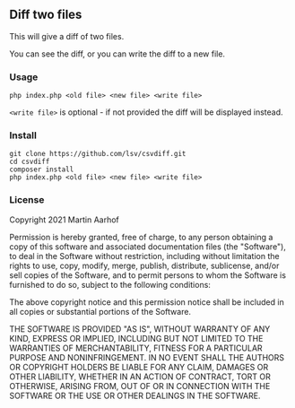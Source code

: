 Diff two files
--------------

This will give a diff of two files.

You can see the diff, or you can write the diff to a new file.

### Usage

```
php index.php <old file> <new file> <write file>
```

`<write file>` is optional - if not provided the diff will be displayed instead.

### Install

```
git clone https://github.com/lsv/csvdiff.git
cd csvdiff
composer install
php index.php <old file> <new file> <write file>
```

### License

Copyright 2021 Martin Aarhof

Permission is hereby granted, free of charge, to any person obtaining a copy of this software and associated documentation files (the "Software"), to deal in the Software without restriction, including without limitation the rights to use, copy, modify, merge, publish, distribute, sublicense, and/or sell copies of the Software, and to permit persons to whom the Software is furnished to do so, subject to the following conditions:

The above copyright notice and this permission notice shall be included in all copies or substantial portions of the Software.

THE SOFTWARE IS PROVIDED "AS IS", WITHOUT WARRANTY OF ANY KIND, EXPRESS OR IMPLIED, INCLUDING BUT NOT LIMITED TO THE WARRANTIES OF MERCHANTABILITY, FITNESS FOR A PARTICULAR PURPOSE AND NONINFRINGEMENT. IN NO EVENT SHALL THE AUTHORS OR COPYRIGHT HOLDERS BE LIABLE FOR ANY CLAIM, DAMAGES OR OTHER LIABILITY, WHETHER IN AN ACTION OF CONTRACT, TORT OR OTHERWISE, ARISING FROM, OUT OF OR IN CONNECTION WITH THE SOFTWARE OR THE USE OR OTHER DEALINGS IN THE SOFTWARE.
